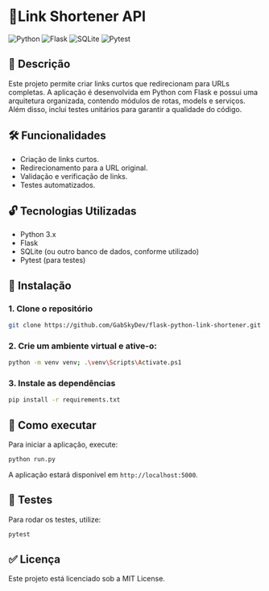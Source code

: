 # 📎Link Shortener API
![Python](https://img.shields.io/badge/Python-3.x-blue?logo=python&logoColor=white)
![Flask](https://img.shields.io/badge/Flask-%20-%23978B19?logo=flask&logoColor=white)
![SQLite](https://img.shields.io/badge/Database-SQLite-lightgrey?logo=sqlite&logoColor=white)
![Pytest](https://img.shields.io/badge/Tests-pytest-brightgreen?logo=pytest&logoColor=white)

## 📜 Descrição
Este projeto permite criar links curtos que redirecionam para URLs completas. A aplicação é desenvolvida em Python com Flask e possui uma arquitetura organizada, contendo módulos de rotas, models e serviços. Além disso, inclui testes unitários para garantir a qualidade do código.

## 🛠️ Funcionalidades
- Criação de links curtos.
- Redirecionamento para a URL original.
- Validação e verificação de links.
- Testes automatizados.

## 🔓 Tecnologias Utilizadas
- Python 3.x
- Flask
- SQLite (ou outro banco de dados, conforme utilizado)
- Pytest (para testes)

## 🧾 Instalação
### 1. Clone o repositório
```bash
git clone https://github.com/GabSkyDev/flask-python-link-shortener.git
```
### 2. Crie um ambiente virtual e ative-o:
```bash
python -m venv venv; .\venv\Scripts\Activate.ps1
```
### 3. Instale as dependências
```bash
pip install -r requirements.txt
```

## 🔌 Como executar
Para iniciar a aplicação, execute:
```bash
python run.py
```
A aplicação estará disponível em ```http://localhost:5000```.

## 📂 Testes
Para rodar os testes, utilize:
```bash
pytest
```

## ✅ Licença
Este projeto está licenciado sob a MIT License.
